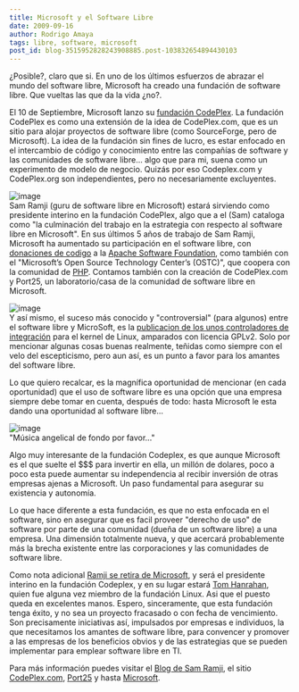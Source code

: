 ```yaml
---
title: Microsoft y el Software Libre
date: 2009-09-16
author: Rodrigo Amaya
tags: libre, software, microsoft
post_id: blog-3515952828243908885.post-103832654894430103
---
```


¿Posible?, claro que si. En uno de los últimos esfuerzos de abrazar el mundo del software libre, Microsoft ha creado una fundación de software libre. Que vueltas las que da la vida ¿no?.

El 10 de Septiembre, Microsoft lanzo su [fundación CodePlex](https://www.codeplex.org/). La fundación CodePlex es como una extensión de la idea de CodePlex.com, que es un sitio para alojar proyectos de software libre (como SourceForge, pero de Microsoft). La idea de la fundación sin fines de lucro, es estar enfocado en el intercambio de código y conocimiento entre las compañías de software y las comunidades de software libre... algo que para mi, suena como un experimento de modelo de negocio. Quizás por eso Codeplex.com y CodePlex.org son independientes, pero no necesariamente excluyentes.

![image](https://3.bp.blogspot.com/_ayvorITawE4/Sq-889GK-KI/AAAAAAAACLA/474MS5Udl-k/s320/codeplex-logo_3.jpg)    
Sam Ramji (guru de software libre en Microsoft) estará sirviendo como presidente interino en la fundación CodePlex, algo que a el (Sam) cataloga como "la culminación del trabajo en la estrategia con respecto al software libre en Microsoft". En sus últimos 5 años de trabajo de Sam Ramji, Microsoft ha aumentado su participación en el software libre, con [donaciones de codigo](https://www.sdtimes.com/MICROSOFT_DONATES_CODE_TO_APACHE_STONEHENGE_PROJECT/By_David_Worthington/About_SOA_and_TESTING_and_APACHE_and_MICROSOFT/33204) a la [Apache Software Foundation](https://www.apache.org/), como también con el "Microsoft’s Open Source Technology Center’s (OSTC)", que coopera con la comunidad de [PHP](https://blogs.msdn.com/interoperability/archive/2009/08/21/a-new-bridge-for-php-developers-to-net-through-rest-php-toolkit-for-ado-net-data-services.aspx). Contamos también con la creación de CodePlex.com y Port25, un laboratorio/casa de la comunidad de software libre en Microsoft.

![image](https://3.bp.blogspot.com/_ayvorITawE4/Sq-89X6UjvI/AAAAAAAACLI/GG42pvsNrQ0/s320/DSC_0025jpg)    
Y así mismo, el suceso más conocido y "controversial" (para algunos) entre el software libre y MicroSoft, es la [publicacion de los unos controladores de integración](https://port25.technet.com/archive/2009/07/23/the-linux-integration-component-drivers.aspx) para el kernel de Linux, amparados con licencia GPLv2. Solo por mencionar algunas cosas buenas realmente, teñidas como siempre con el velo del escepticismo, pero aun así, es un punto a favor para los amantes del software libre.

Lo que quiero recalcar, es la magnífica oportunidad de mencionar (en cada oportunidad) que el uso de software libre es una opción que una empresa siempre debe tomar en cuenta, después de todo: hasta Microsoft le esta dando una oportunidad al software libre...

![image](https://1.bp.blogspot.com/_ayvorITawE4/Sq-89mU90oI/AAAAAAAACLQ/Is6dv_bbix0/s320/microsoft-open-source.jpg)    
"Música angelical de fondo
por favor..."

Algo muy interesante de la fundación Codeplex, es que aunque Microsoft es el que suelte el $$$ para invertir en ella, un millón de dolares, poco a poco esta puede aumentar su independencia al recibir inversión de otras empresas ajenas a Microsoft. Un paso fundamental para asegurar su existencia y autonomía.

Lo que hace diferente a esta fundación, es que no esta enfocada en el software, sino en asegurar que es facil proveer "derecho de uso" de software por parte de una comunidad (dueña de un software libre) a una empresa. Una dimensión totalmente nueva, y que acercará probablemente más la brecha existente entre las corporaciones y las comunidades de software libre.

Como nota adicional [Ramji se retira de Microsoft](https://port25.technet.com/archive/2009/09/10/Sam-Ramji-is-leaving-microsoft.aspx), y será el presidente interino en la fundación Codeplex, y en su lugar estará [Tom Hanrahan](https://port25.technet.com/archive/2007/06/08/tom-hanrahan-director-of-linux-interoperability.aspx), quien fue alguna vez miembro de la fundación Linux. Asi que el puesto queda en excelentes manos. Espero, sinceramente, que esta fundación tenga éxito, y no sea un proyecto fracasado o con fecha de vencimiento. Son precisamente iniciativas así, impulsados por empresas e individuos, la que necesitamos los amantes de software libre, para convencer y promover a las empresas de los beneficios obvios y de las estrategias que se pueden implementar para emplear software libre en TI.

Para más información puedes visitar el [Blog de Sam Ramji](https://samus.typepad.com/), el sitio [CodePlex.com](https://www.codeplex.com/), [Port25](https://port25.technet.com/) y hasta [Microsoft](https://www.microsoft.com/opensource/).